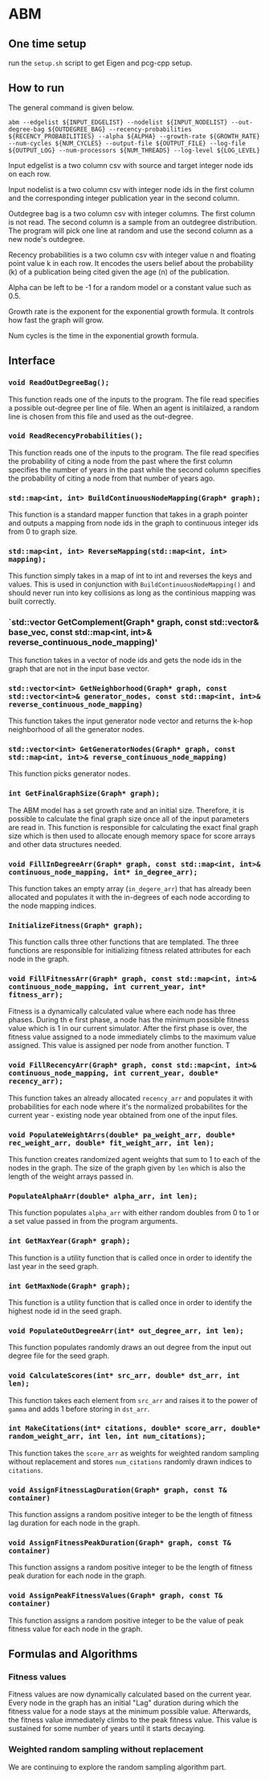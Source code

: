 # ABM

## One time setup
run the `setup.sh` script to get Eigen and pcg-cpp setup.

## How to run
The general command is given below.
```
abm --edgelist ${INPUT_EDGELIST} --nodelist ${INPUT_NODELIST} --out-degree-bag ${OUTDEGREE_BAG} --recency-probabilities ${RECENCY_PROBABILITIES} --alpha ${ALPHA} --growth-rate ${GROWTH_RATE} --num-cycles ${NUM_CYCLES} --output-file ${OUTPUT_FILE} --log-file ${OUTPUT_LOG} --num-processors ${NUM_THREADS} --log-level ${LOG_LEVEL}
```

Input edgelist is a two column csv with source and target integer node ids on each row.

Input nodelist is a two column csv with integer node ids in the first column and the corresponding integer publication year in the second column.

Outdegree bag is a two column csv with integer columns. The first column is not read. The second column is a sample from an outdegree distribution. The program will pick one line at random and use the second column as a new node's outdegree.

Recency probabilities is a two column csv with integer value n and floating point value k in each row. It encodes the users belief about the probability (k) of a publication being cited given the age (n) of the publication.

Alpha can be left to be -1 for a random model or a constant value such as 0.5.

Growth rate is the exponent for the exponential growth formula. It controls how fast the graph will grow.

Num cycles is the time in the exponential growth formula.

## Interface
### `void ReadOutDegreeBag();`
This function reads one of the inputs to the program. The file read specifies a possible out-degree per line of file. When an agent is initilaized, a random line is chosen from this file and used as the out-degree.

### `void ReadRecencyProbabilities();`
This function reads one of the inputs to the program. The file read specifies the probability of citing a node from the past where the first column specifies the number of years in the past while the second column specifies the probability of citing a node from that number of years ago.


### `std::map<int, int> BuildContinuousNodeMapping(Graph* graph);`
This function is a standard mapper function that takes in a graph pointer and outputs a mapping from node ids in the graph to continuous integer ids from 0 to graph size.

### `std::map<int, int> ReverseMapping(std::map<int, int> mapping);`
This function simply takes in a map of int to int and reverses the keys and values. This is used in conjunction with `BuildContinuousNodeMapping()` and should never run into key collisions as long as the continious mapping was built correctly.

### `std::vector<int> GetComplement(Graph* graph, const std::vector<int>& base_vec, const std::map<int, int>& reverse_continuous_node_mapping)'
This function takes in a vector of node ids and gets the node ids in the graph that are not in the input base vector.

### `std::vector<int> GetNeighborhood(Graph* graph, const std::vector<int>& generator_nodes, const std::map<int, int>& reverse_continuous_node_mapping)`
This function takes the input generator node vector and returns the k-hop neighborhood of all the generator nodes.

### `std::vector<int> GetGeneratorNodes(Graph* graph, const std::map<int, int>& reverse_continuous_node_mapping)`
This function picks generator nodes.

### `int GetFinalGraphSize(Graph* graph);`
The ABM model has a set growth rate and an initial size. Therefore, it is possible to calculate the final graph size once all of the input parameters are read in. This function is responsible for calculating the exact final graph size which is then used to allocate enough memory space for score arrays and other data structures needed.

### `void FillInDegreeArr(Graph* graph, const std::map<int, int>& continuous_node_mapping, int* in_degree_arr);`
This function takes an empty array (`in_degere_arr`) that has already been allocated and populates it with the in-degrees of each node according to the node mapping indices.

### `InitializeFitness(Graph* graph);`
This function calls three other functions that are templated. The three functions are responsible for initializing fitness related attributes for each node in the graph.

### `void FillFitnessArr(Graph* graph, const std::map<int, int>& continuous_node_mapping, int current_year, int* fitness_arr);`
Fitness is a dynamically calculated value where each node has three phases. During th e first phase, a node has the minimum possible fitness value which is 1 in our current simulator. After the first phase is over, the fitness value assigned to a node immediately climbs to the maximum value assigned. This value is assigned per node from another function. T

### `void FillRecencyArr(Graph* graph, const std::map<int, int>& continuous_node_mapping, int current_year, double* recency_arr);`
This function takes an already allocated `recency_arr` and populates it with probabilities for each node where it's the normalized probabilites for the current year - existing node year obtained from one of the input files.

### `void PopulateWeightArrs(double* pa_weight_arr, double* rec_weight_arr, double* fit_weight_arr, int len);`
This function creates randomized agent weights that sum to 1 to each of the nodes in the graph. The size of the graph given by `len` which is also the length of the weight arrays passed in.

### `PopulateAlphaArr(double* alpha_arr, int len);`
This function populates `alpha_arr` with either random doubles from 0 to 1 or a set value passed in from the program arguments.

### `int GetMaxYear(Graph* graph);`
This function is a utility function that is called once in order to identify the last year in the seed graph.

### `int GetMaxNode(Graph* graph);`
This function is a utility function that is called once in order to identify the highest node id in the seed graph.

### `void PopulateOutDegreeArr(int* out_degree_arr, int len);`
This function populates randomly draws an out degree from the input out degree file for the seed graph.

### `void CalculateScores(int* src_arr, double* dst_arr, int len);`
This function takes each element from `src_arr` and raises it to the power of `gamma` and adds 1 before storing in `dst_arr`.

### `int MakeCitations(int* citations, double* score_arr, double* random_weight_arr, int len, int num_citations);`
This function takes the `score_arr` as weights for weighted random sampling without replacement and stores `num_citations` randomly drawn indices to `citations`.

### `void AssignFitnessLagDuration(Graph* graph, const T& container)`
This function assigns a random positive integer to be the length of fitness lag duration for each node in the graph.

### `void AssignFitnessPeakDuration(Graph* graph, const T& container)`
This function assigns a random positive integer to be the length of fitness peak duration for each node in the graph.

### `void AssignPeakFitnessValues(Graph* graph, const T& container)`
This function assigns a random positive integer to be the value of peak fitness value for each node in the graph.

## Formulas and Algorithms
### Fitness values
Fitness values are now dynamically calculated based on the current year. Every node in the graph has an initial "Lag" duration during which the fitness value for a node stays at the minimum possible value. Afterwards, the fitness value immediately climbs to the peak fitness value. This value is sustained for some number of years until it starts decaying.

### Weighted random sampling without replacement
We are continuing to explore the random sampling algorithm part.
